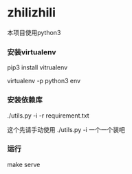 # zhilizhili

本项目使用python3

### 安装virtualenv
pip3 install vitrualenv

virtualenv -p python3 env

### 安装依赖库
./utils.py -i -r requirement.txt 

这个先请手动使用
./utils.py -i 一个一个装吧

### 运行
make serve